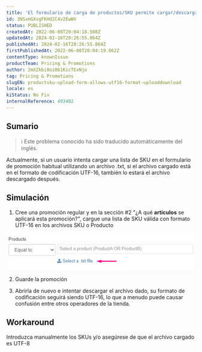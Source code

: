 ```yaml
---
title: 'El formulario de carga de productos/SKU permite cargar/descargar el formato UTF-16'
id: 3NSxmGXvgFKHd2C4v2EwWV
status: PUBLISHED
createdAt: 2022-06-08T20:04:18.508Z
updatedAt: 2024-02-16T20:26:55.864Z
publishedAt: 2024-02-16T20:26:55.864Z
firstPublishedAt: 2022-06-08T20:04:19.062Z
contentType: knownIssue
productTeam: Pricing & Promotions
author: 2mXZkbi0oi061KicTExNjo
tag: Pricing & Promotions
slugEN: productsku-upload-form-allows-utf16-format-uploaddownload
locale: es
kiStatus: No Fix
internalReference: 493402
---
```


## Sumario

>ℹ️ Este problema conocido ha sido traducido automáticamente del inglés.


Actualmente, si un usuario intenta cargar una lista de SKU en el formulario de promoción habitual utilizando un archivo .txt, si el archivo cargado está en el formato de codificación UTF-16, también lo estará el archivo descargado después.






## Simulación


1) Cree una promoción regular y en la sección #2 "¿A qué **artículos** se aplicará esta promoción?", cargue una lista de SKU válida con formato UTF-16 en los archivos SKU o Producto

 ![](https://raw.githubusercontent.com/vtexdocs/known-issues/refs/heads/main/docs/es/known-issues/Pricing%20&%20Promotions/el-formulario-de-carga-de-productossku-permite-cargardescargar-el-formato-utf16_1.png)

2) Guarde la promoción

3) Abrirla de nuevo e intentar descargar el archivo dado, su formato de codificación seguirá siendo UTF-16, lo que a menudo puede causar confusión entre otros operadores de la tienda.






## Workaround


Introduzca manualmente los SKUs y/o asegúrese de que el archivo cargado es UTF-8

